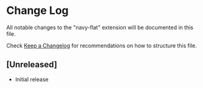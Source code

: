 # Change Log

All notable changes to the "navy-flat" extension will be documented in this file.

Check [Keep a Changelog](http://keepachangelog.com/) for recommendations on how to structure this file.

## [Unreleased]

- Initial release
